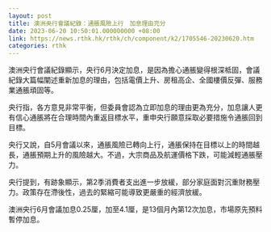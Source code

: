 ```yaml
---
layout: post
title: 澳洲央行會議紀錄：通脹風險上行　加息理由充分
date: 2023-06-20 10:50:01.000000000 +08:00
link: https://news.rthk.hk/rthk/ch/component/k2/1705546-20230620.htm
categories: rthk
---
```


澳洲央行會議紀錄顯示，央行6月決定加息，是因為擔心通脹變得根深柢固，會議紀錄大篇幅闡述重新加息的理由，包括電價上升、房租高企、全國樓價反彈、服務業通脹頑固等。

央行指，各方意見非常平衡，但委員會認為立即加息的理由更為充分，加息讓人更有信心通脹將在合理時間內重返目標水平，重申央行願意採取必要措施令通脹回到目標。

央行又說，自5月會議以來，通脹風險已轉向上行，通脹保持在目標以上的時間越長，通脹預期上升的風險越大。不過，大宗商品及航運價格下跌，可能減輕通脹壓力。

央行提到，有跡象顯示，第2季消費者支出進一步放緩，部分家庭面對沉重財務壓力。政策存在滯後性，過去的緊縮可能導致更嚴重的經濟放緩。

澳洲央行6月會議加息0.25厘，加至4.1厘，是13個月內第12次加息，市場原先預料暫停加息。
